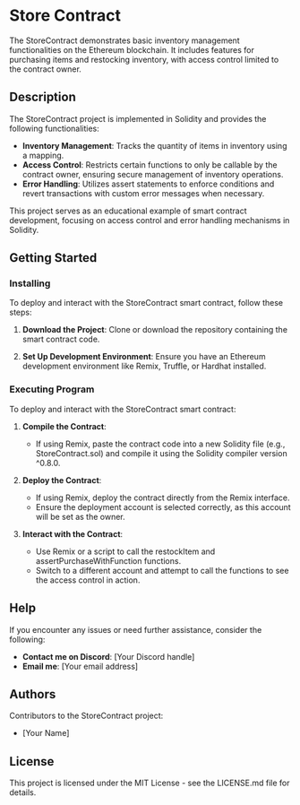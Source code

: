 # Store Contract

The StoreContract demonstrates basic inventory management functionalities on the Ethereum blockchain. It includes features for purchasing items and restocking inventory, with access control limited to the contract owner.

## Description

The StoreContract project is implemented in Solidity and provides the following functionalities:

- **Inventory Management**: Tracks the quantity of items in inventory using a mapping.
- **Access Control**: Restricts certain functions to only be callable by the contract owner, ensuring secure management of inventory operations.
- **Error Handling**: Utilizes assert statements to enforce conditions and revert transactions with custom error messages when necessary.

This project serves as an educational example of smart contract development, focusing on access control and error handling mechanisms in Solidity.

## Getting Started

### Installing

To deploy and interact with the StoreContract smart contract, follow these steps:

1. **Download the Project**: Clone or download the repository containing the smart contract code.

2. **Set Up Development Environment**: Ensure you have an Ethereum development environment like Remix, Truffle, or Hardhat installed.

### Executing Program

To deploy and interact with the StoreContract smart contract:

1. **Compile the Contract**:
   - If using Remix, paste the contract code into a new Solidity file (e.g., StoreContract.sol) and compile it using the Solidity compiler version ^0.8.0.

2. **Deploy the Contract**:
   - If using Remix, deploy the contract directly from the Remix interface.
   - Ensure the deployment account is selected correctly, as this account will be set as the owner.

3. **Interact with the Contract**:
   - Use Remix or a script to call the restockItem and assertPurchaseWithFunction functions.
   - Switch to a different account and attempt to call the functions to see the access control in action.

## Help

If you encounter any issues or need further assistance, consider the following:

- **Contact me on Discord**: [Your Discord handle]
- **Email me**: [Your email address]

## Authors

Contributors to the StoreContract project:

- [Your Name]

## License

This project is licensed under the MIT License - see the LICENSE.md file for details.
